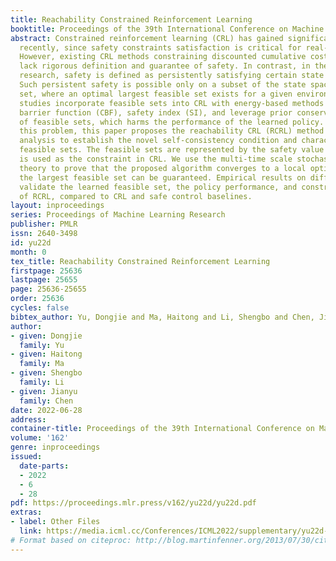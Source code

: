 ```yaml
---
title: Reachability Constrained Reinforcement Learning
booktitle: Proceedings of the 39th International Conference on Machine Learning
abstract: Constrained reinforcement learning (CRL) has gained significant interest
  recently, since safety constraints satisfaction is critical for real-world problems.
  However, existing CRL methods constraining discounted cumulative costs generally
  lack rigorous definition and guarantee of safety. In contrast, in the safe control
  research, safety is defined as persistently satisfying certain state constraints.
  Such persistent safety is possible only on a subset of the state space, called feasible
  set, where an optimal largest feasible set exists for a given environment. Recent
  studies incorporate feasible sets into CRL with energy-based methods such as control
  barrier function (CBF), safety index (SI), and leverage prior conservative estimations
  of feasible sets, which harms the performance of the learned policy. To deal with
  this problem, this paper proposes the reachability CRL (RCRL) method by using reachability
  analysis to establish the novel self-consistency condition and characterize the
  feasible sets. The feasible sets are represented by the safety value function, which
  is used as the constraint in CRL. We use the multi-time scale stochastic approximation
  theory to prove that the proposed algorithm converges to a local optimum, where
  the largest feasible set can be guaranteed. Empirical results on different benchmarks
  validate the learned feasible set, the policy performance, and constraint satisfaction
  of RCRL, compared to CRL and safe control baselines.
layout: inproceedings
series: Proceedings of Machine Learning Research
publisher: PMLR
issn: 2640-3498
id: yu22d
month: 0
tex_title: Reachability Constrained Reinforcement Learning
firstpage: 25636
lastpage: 25655
page: 25636-25655
order: 25636
cycles: false
bibtex_author: Yu, Dongjie and Ma, Haitong and Li, Shengbo and Chen, Jianyu
author:
- given: Dongjie
  family: Yu
- given: Haitong
  family: Ma
- given: Shengbo
  family: Li
- given: Jianyu
  family: Chen
date: 2022-06-28
address:
container-title: Proceedings of the 39th International Conference on Machine Learning
volume: '162'
genre: inproceedings
issued:
  date-parts:
  - 2022
  - 6
  - 28
pdf: https://proceedings.mlr.press/v162/yu22d/yu22d.pdf
extras:
- label: Other Files
  link: https://media.icml.cc/Conferences/ICML2022/supplementary/yu22d-supp.zip
# Format based on citeproc: http://blog.martinfenner.org/2013/07/30/citeproc-yaml-for-bibliographies/
---
```


